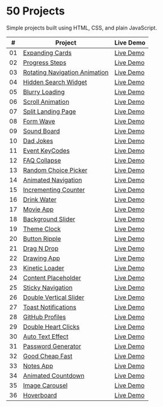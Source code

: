 # 50 Projects

Simple projects built using HTML, CSS, and plain JavaScript.

|  #  | Project                                                          | Live Demo                                                                       |
| :-: | ---------------------------------------------------------------- | ------------------------------------------------------------------------------- |
| 01  | [Expanding Cards](./expanding-cards/README.md)                   | [Live Demo](https://josephgattuso.github.io/50-projects/expanding-cards)        |
| 02  | [Progress Steps](./progress-steps/README.md)                     | [Live Demo](https://josephgattuso.github.io/50-projects/progress-steps)         |
| 03  | [Rotating Navigation Animation](./rotating-navigation/README.md) | [Live Demo](https://josephgattuso.github.io/50-projects/rotating-navigation)    |
| 04  | [Hidden Search Widget](./hidden-search/README.md)                | [Live Demo](https://josephgattuso.github.io/50-projects/hidden-search)          |
| 05  | [Blurry Loading](./blurry-loading/README.md)                     | [Live Demo](https://josephgattuso.github.io/50-projects/blurry-loading)         |
| 06  | [Scroll Animation](./scroll-animation/README.md)                 | [Live Demo](https://josephgattuso.github.io/50-projects/scroll-animation)       |
| 07  | [Split Landing Page](./split-landing/README.md)                  | [Live Demo](https://josephgattuso.github.io/50-projects/split-landing)          |
| 08  | [Form Wave](./form-wave/README.md)                               | [Live Demo](https://josephgattuso.github.io/50-projects/form-wave)              |
| 09  | [Sound Board](./sound-board/README.md)                           | [Live Demo](https://josephgattuso.github.io/50-projects/sound-board)            |
| 10  | [Dad Jokes](./dad-jokes/README.md)                               | [Live Demo](https://josephgattuso.github.io/50-projects/dad-jokes)              |
| 11  | [Event KeyCodes](./event-keycodes/README.md)                     | [Live Demo](https://josephgattuso.github.io/50-projects/event-keycodes)         |
| 12  | [FAQ Collapse](./faq-collapse/README.md)                         | [Live Demo](https://josephgattuso.github.io/50-projects/faq-collapse)           |
| 13  | [Random Choice Picker](./random-choice-picker/README.md)         | [Live Demo](https://josephgattuso.github.io/50-projects/random-choice-picker)   |
| 14  | [Animated Navigation](./animated-navigation/README.md)           | [Live Demo](https://josephgattuso.github.io/50-projects/animated-navigation)    |
| 15  | [Incrementing Counter](./incrementing-counter/README.md)         | [Live Demo](https://josephgattuso.github.io/50-projects/incrementing-counter)   |
| 16  | [Drink Water](./drink-water/README.md)                           | [Live Demo](https://josephgattuso.github.io/50-projects/drink-water)            |
| 17  | [Movie App](./movie-app/README.md)                               | [Live Demo](https://josephgattuso.github.io/50-projects/movie-app)              |
| 18  | [Background Slider](./background-slider/README.md)               | [Live Demo](https://josephgattuso.github.io/50-projects/background-slider)      |
| 19  | [Theme Clock](./theme-clock/README.md)                           | [Live Demo](https://josephgattuso.github.io/50-projects/theme-clock)            |
| 20  | [Button Ripple](./button-ripple/README.md)                       | [Live Demo](https://josephgattuso.github.io/50-projects/button-ripple)          |
| 21  | [Drag N Drop](./drag-n-drop/README.md)                           | [Live Demo](https://josephgattuso.github.io/50-projects/drag-n-drop)            |
| 22  | [Drawing App](./drawing-app/README.md)                           | [Live Demo](https://josephgattuso.github.io/50-projects/drawing-app)            |
| 23  | [Kinetic Loader](./kinetic-loader/README.md)                     | [Live Demo](https://josephgattuso.github.io/50-projects/kinetic-loader)         |
| 24  | [Content Placeholder](./content-placeholder/README.md)           | [Live Demo](https://josephgattuso.github.io/50-projects/content-placeholder)    |
| 25  | [Sticky Navigation](./sticky-navigation/README.md)               | [Live Demo](https://josephgattuso.github.io/50-projects/sticky-navigation)      |
| 26  | [Double Vertical Slider](./double-vertical-slider/README.md)     | [Live Demo](https://josephgattuso.github.io/50-projects/double-vertical-slider) |
| 27  | [Toast Notifications](./toast-notifications/README.md)           | [Live Demo](https://josephgattuso.github.io/50-projects/toast-notifications)    |
| 28  | [GitHub Profiles](./github-profiles/README.md)                   | [Live Demo](https://josephgattuso.github.io/50-projects/github-profiles)        |
| 29  | [Double Heart Clicks](./double-heart-click/README.md)            | [Live Demo](https://josephgattuso.github.io/50-projects/double-heart-click)     |
| 30  | [Auto Text Effect](./auto-text-effect/README.md)                 | [Live Demo](https://josephgattuso.github.io/50-projects/auto-text-effect)       |
| 31  | [Password Generator](./password-generator/README.md)             | [Live Demo](https://josephgattuso.github.io/50-projects/password-generator)     |
| 32  | [Good Cheap Fast](./good-cheap-fast/README.md)                   | [Live Demo](https://josephgattuso.github.io/50-projects/good-cheap-fast)        |
| 33  | [Notes App](./notes-app/README.md)                               | [Live Demo](https://josephgattuso.github.io/50-projects/notes-app)              |
| 34  | [Animated Countdown](./animated-countdown/README.md)             | [Live Demo](https://josephgattuso.github.io/50-projects/animated-countdown)     |
| 35  | [Image Carousel](./image-carousel/README.md)                     | [Live Demo](https://josephgattuso.github.io/50-projects/image-carousel)         |
| 36  | [Hoverboard](./hoverboard/README.md)                             | [Live Demo](https://josephgattuso.github.io/50-projects/hoverboard)             |
